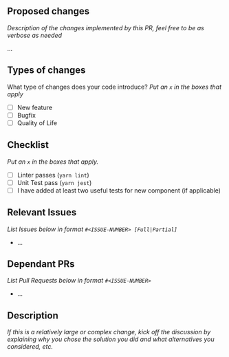 ## Proposed changes

_Description of the changes implemented by this PR, feel free to be as verbose as needed_

...

## Types of changes

What type of changes does your code introduce?
_Put an `x` in the boxes that apply_

- [ ] New feature
- [ ] Bugfix
- [ ] Quality of Life

## Checklist

_Put an `x` in the boxes that apply._

- [ ] Linter passes (`yarn lint`)
- [ ] Unit Test pass (`yarn jest`)
- [ ] I have added at least two useful tests for new component (if applicable)

## Relevant Issues

_List Issues below in format `#<ISSUE-NUMBER> [Full|Partial]`_
- ...

## Dependant PRs

_List Pull Requests below in format `#<ISSUE-NUMBER>`_
- ...

## Description

_If this is a relatively large or complex change, kick off the discussion by explaining why you chose the solution you did and what alternatives you considered, etc._

